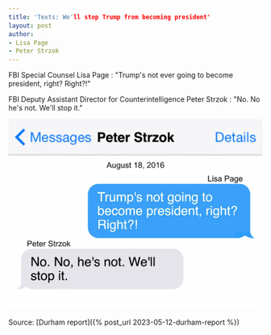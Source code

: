 ```yaml
---
title: 'Texts: We'll stop Trump from becoming president'
layout: post
author:
- Lisa Page
- Peter Strzok
---
```


FBI Special Counsel Lisa Page
: "Trump's not ever going to become president, right? Right?!"

FBI Deputy Assistant Director for Counterintelligence Peter Strzok
: "No. No he's not. We'll stop it."

![We'll stop Trump from becoming president](/assets/2016-08-18-page-strzok.jpg "We'll stop Trump from becoming president")

Source: [Durham report]({% post_url 2023-05-12-durham-report %})
